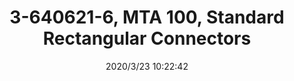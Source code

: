 ﻿---
layout: post 
title: 3-640621-6, MTA 100, Standard Rectangular Connectors
tags: TE MTA156
categories: wire-harness
overview: IDT, IDC, MTA 100, Standard Rectangular Connectors, Connector, Receptacle, With Mating Retention, Locking Ramp Mating Retention Type
series: MTA156
part_number: 
thumb_img: static/202003/301-thumb-20200323182325.jpg
small_img: static/202003/301-20200323182325.jpg
date: 2020/3/23 10:22:42
---



